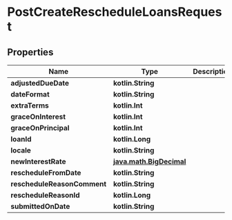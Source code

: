 
# PostCreateRescheduleLoansRequest

## Properties
| Name | Type | Description | Notes |
| ------------ | ------------- | ------------- | ------------- |
| **adjustedDueDate** | **kotlin.String** |  |  [optional] |
| **dateFormat** | **kotlin.String** |  |  [optional] |
| **extraTerms** | **kotlin.Int** |  |  [optional] |
| **graceOnInterest** | **kotlin.Int** |  |  [optional] |
| **graceOnPrincipal** | **kotlin.Int** |  |  [optional] |
| **loanId** | **kotlin.Long** |  |  [optional] |
| **locale** | **kotlin.String** |  |  [optional] |
| **newInterestRate** | [**java.math.BigDecimal**](java.math.BigDecimal.md) |  |  [optional] |
| **rescheduleFromDate** | **kotlin.String** |  |  [optional] |
| **rescheduleReasonComment** | **kotlin.String** |  |  [optional] |
| **rescheduleReasonId** | **kotlin.Long** |  |  [optional] |
| **submittedOnDate** | **kotlin.String** |  |  [optional] |



